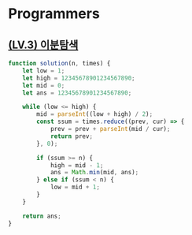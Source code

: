 # Programmers

## [(LV.3) 이분탐색]('https://programmers.co.kr/learn/courses/30/lessons/43238')

```javascript
function solution(n, times) {
    let low = 1;
    let high = 12345678901234567890;
    let mid = 0;
    let ans = 12345678901234567890;

    while (low <= high) {
        mid = parseInt((low + high) / 2);
        const ssum = times.reduce((prev, cur) => {
            prev = prev + parseInt(mid / cur);
            return prev;
        }, 0);

        if (ssum >= n) {
            high = mid - 1;
            ans = Math.min(mid, ans);
        } else if (ssum < n) {
            low = mid + 1;
        }
    }

    return ans;
}
```

